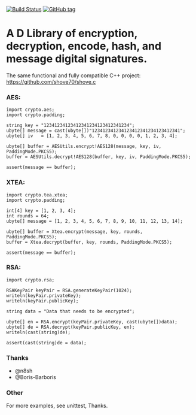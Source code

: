 [![Build Status](https://travis-ci.org/shove70/crypto.svg?branch=master)](https://travis-ci.org/shove70/crypto)
[![GitHub tag](https://img.shields.io/github/tag/shove70/crypto.svg?maxAge=86400)](https://github.com/shove70/crypto/releases)

# A D Library of encryption, decryption, encode, hash, and message digital signatures.

The same functional and fully compatible C++ project:
https://github.com/shove70/shove.c

### AES:

```
import crypto.aes;
import crypto.padding;

string key = "12341234123412341234123412341234";
ubyte[] message = cast(ubyte[])"123412341234123412341234123412341";
ubyte[] iv   = [1, 2, 3, 4, 5, 6, 7, 8, 0, 0, 0, 0, 1, 2, 3, 4];

ubyte[] buffer = AESUtils.encrypt!AES128(message, key, iv, PaddingMode.PKCS5);
buffer = AESUtils.decrypt!AES128(buffer, key, iv, PaddingMode.PKCS5);

assert(message == buffer);
```

### XTEA:

```
import crypto.tea.xtea;
import crypto.padding;

int[4] key = [1, 2, 3, 4];
int rounds = 64;
ubyte[] message = [1, 2, 3, 4, 5, 6, 7, 8, 9, 10, 11, 12, 13, 14];

ubyte[] buffer = Xtea.encrypt(message, key, rounds, PaddingMode.PKCS5);
buffer = Xtea.decrypt(buffer, key, rounds, PaddingMode.PKCS5);

assert(message == buffer);
```

### RSA:

```
import crypto.rsa;

RSAKeyPair keyPair = RSA.generateKeyPair(1024);
writeln(keyPair.privateKey);
writeln(keyPair.publicKey);

string data = "Data that needs to be encrypted";

ubyte[] en = RSA.encrypt(keyPair.privateKey, cast(ubyte[])data);
ubyte[] de = RSA.decrypt(keyPair.publicKey, en);
writeln(cast(string)de);

assert(cast(string)de = data);
```
### Thanks

* @n8sh
* @Boris-Barboris

### Other

For more examples, see unittest, Thanks.
